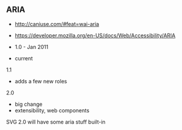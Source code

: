 ## ARIA

* http://caniuse.com/#feat=wai-aria
* https://developer.mozilla.org/en-US/docs/Web/Accessibility/ARIA


* 1.0 - Jan 2011

* current

1.1

* adds a few new roles

2.0

* big change
* extensibility, web components





SVG 2.0 will have some aria stuff built-in
